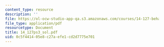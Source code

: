 ```yaml
---
content_type: resource
description: ''
file: https://ol-ocw-studio-app-qa.s3.amazonaws.com/courses/14-127-behavioral-economics-and-finance-spring-2004/0c5f441405e8c27aefe1cd2d7775e701_14_127ps3_sol.pdf
file_type: application/pdf
resourcetype: Document
title: 14_127ps3_sol.pdf
uid: 0c5f4414-05e8-c27a-efe1-cd2d7775e701
---
```


